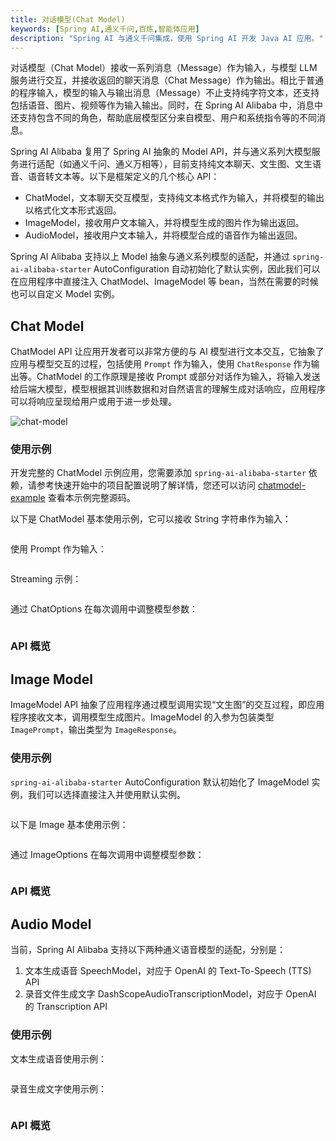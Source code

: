```yaml
---
title: 对话模型(Chat Model)
keywords: [Spring AI,通义千问,百炼,智能体应用]
description: "Spring AI 与通义千问集成，使用 Spring AI 开发 Java AI 应用。"
---
```


对话模型（Chat Model）接收一系列消息（Message）作为输入，与模型 LLM 服务进行交互，并接收返回的聊天消息（Chat Message）作为输出。相比于普通的程序输入，模型的输入与输出消息（Message）不止支持纯字符文本，还支持包括语音、图片、视频等作为输入输出。同时，在 Spring AI Alibaba 中，消息中还支持包含不同的角色，帮助底层模型区分来自模型、用户和系统指令等的不同消息。

Spring AI Alibaba 复用了 Spring AI 抽象的 Model API，并与通义系列大模型服务进行适配（如通义千问、通义万相等），目前支持纯文本聊天、文生图、文生语音、语音转文本等。以下是框架定义的几个核心 API：
* ChatModel，文本聊天交互模型，支持纯文本格式作为输入，并将模型的输出以格式化文本形式返回。
* ImageModel，接收用户文本输入，并将模型生成的图片作为输出返回。
* AudioModel，接收用户文本输入，并将模型合成的语音作为输出返回。

Spring AI Alibaba 支持以上 Model 抽象与通义系列模型的适配，并通过 `spring-ai-alibaba-starter` AutoConfiguration 自动初始化了默认实例，因此我们可以在应用程序中直接注入 ChatModel、ImageModel 等 bean，当然在需要的时候也可以自定义 Model 实例。

## Chat Model

ChatModel API 让应用开发者可以非常方便的与 AI 模型进行文本交互，它抽象了应用与模型交互的过程，包括使用 `Prompt` 作为输入，使用 `ChatResponse` 作为输出等。ChatModel 的工作原理是接收 Prompt 或部分对话作为输入，将输入发送给后端大模型，模型根据其训练数据和对自然语言的理解生成对话响应，应用程序可以将响应呈现给用户或用于进一步处理。

![chat-model](/img/user/ai/tutorials/model/chat-model-flow.png)

### 使用示例
开发完整的 ChatModel 示例应用，您需要添加 `spring-ai-alibaba-starter` 依赖，请参考快速开始中的项目配置说明了解详情，您还可以访问 [chatmodel-example]() 查看本示例完整源码。

以下是 ChatModel 基本使用示例，它可以接收 String 字符串作为输入：
```java

```

使用 Prompt 作为输入：
```java

```

Streaming 示例：
```java

```

通过 ChatOptions 在每次调用中调整模型参数：
```java

```

### API 概览


## Image Model
ImageModel API 抽象了应用程序通过模型调用实现“文生图”的交互过程，即应用程序接收文本，调用模型生成图片。ImageModel 的入参为包装类型 `ImagePrompt`，输出类型为 `ImageResponse`。

### 使用示例

`spring-ai-alibaba-starter` AutoConfiguration 默认初始化了 ImageModel 实例，我们可以选择直接注入并使用默认实例。

```java

```

以下是 Image 基本使用示例：
```java

```

通过 ImageOptions 在每次调用中调整模型参数：
```java

```

### API 概览

## Audio Model
当前，Spring AI Alibaba 支持以下两种通义语音模型的适配，分别是：
1. 文本生成语音 SpeechModel，对应于 OpenAI 的 Text-To-Speech (TTS) API
2. 录音文件生成文字 DashScopeAudioTranscriptionModel，对应于 OpenAI 的 Transcription API

### 使用示例

文本生成语音使用示例：
```java

```

录音生成文字使用示例：
```java
```

### API 概览


